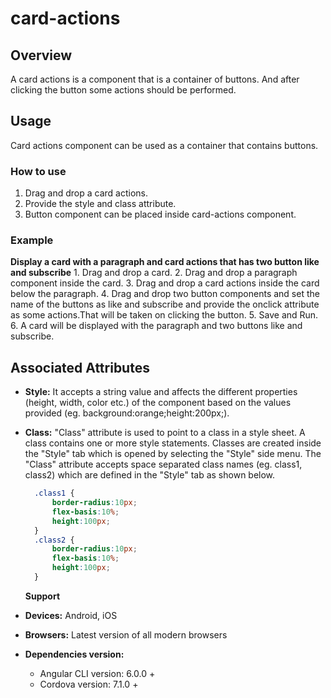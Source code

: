 # card-actions

## Overview

A card actions is a component that is a container of buttons. And after clicking the button some actions should be performed.

## Usage

Card actions component can be used as a container that contains buttons.

### How to use

1. Drag and drop a card actions. 
2. Provide the style and class attribute.
3. Button component can be placed inside card-actions component.

### Example

**Display a card with a paragraph and card actions that has two button like and subscribe** 1. Drag and drop a card. 2. Drag and drop a paragraph component inside the card. 3. Drag and drop a card actions inside the card below the paragraph. 4. Drag and drop two button components and set the name of the buttons as like and subscribe and provide the onclick attribute as some actions.That will be taken on clicking the button. 5. Save and Run. 6. A card will be displayed with the paragraph and two buttons like and subscribe.

## Associated Attributes

* **Style:** It accepts a string value and affects the different properties \(height, width, color etc.\) of the component based on the values provided \(eg. background:orange;height:200px;\).
* **Class:** "Class" attribute is used to point to a class in a style sheet. A class contains one or more style statements. Classes are created inside the "Style" tab which is opened by selecting the "Style" side menu. The "Class" attribute accepts space separated class names \(eg. class1, class2\) which are defined in the "Style" tab as shown below.

  ```css
    .class1 {
        border-radius:10px;
        flex-basis:10%;
        height:100px;
    }
    .class2 {
        border-radius:10px;
        flex-basis:10%;
        height:100px;
    }
  ```

  **Support**

* **Devices:** Android, iOS
* **Browsers:**  Latest version of all modern browsers
* **Dependencies version:** 
  * Angular CLI version: 6.0.0 + 
  * Cordova version: 7.1.0 +

